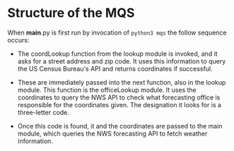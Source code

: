 # Structure of the MQS

When __main__.py is first run by invocation of `python3 mqs` the follow sequence occurs:  
  
- The coordLookup function from the lookup module is invoked, and it asks for a street address and zip code. It uses this information to query the US Census Bureau's API and returns coordinates if successful.

- These are immediately passed into the next function, also in the lookup module. This function is the officeLookup module. It uses the coordinates to query the NWS API to check what forecasting office is responsible for the coordinates given. The designation it looks for is a three-letter code.

- Once this code is found, it and the coordinates are passed to the main module, which queries the NWS forecasting API to fetch weather information.
